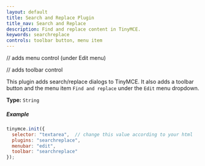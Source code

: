 ```yaml
---
layout: default
title: Search and Replace Plugin
title_nav: Search and Replace
description: Find and replace content in TinyMCE.
keywords: searchreplace
controls: toolbar button, menu item
---
```


// adds menu control (under Edit menu)

// adds toolbar control

This plugin adds search/replace dialogs to TinyMCE. It also adds a toolbar button and the menu item `Find and replace` under the `Edit` menu dropdown.

**Type:** `String`

##### Example

```js
tinymce.init({
  selector: "textarea",  // change this value according to your html
  plugins: "searchreplace",
  menubar: "edit",
  toolbar: "searchreplace"
});
```
